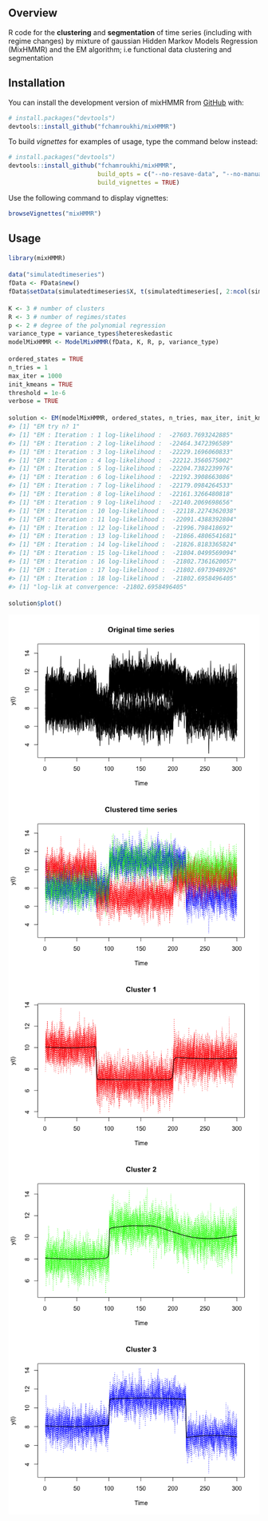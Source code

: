 
<!-- README.md is generated from README.Rmd. Please edit that file -->

## Overview

<!-- badges: start -->

<!-- badges: end -->

R code for the **clustering** and **segmentation** of time series
(including with regime changes) by mixture of gaussian Hidden Markov
Models Regression (MixHMMR) and the EM algorithm; i.e functional data
clustering and segmentation

## Installation

You can install the development version of mixHMMR from
[GitHub](https://github.com/) with:

``` r
# install.packages("devtools")
devtools::install_github("fchamroukhi/mixHMMR")
```

To build *vignettes* for examples of usage, type the command below
instead:

``` r
# install.packages("devtools")
devtools::install_github("fchamroukhi/mixHMMR", 
                         build_opts = c("--no-resave-data", "--no-manual"), 
                         build_vignettes = TRUE)
```

Use the following command to display vignettes:

``` r
browseVignettes("mixHMMR")
```

## Usage

``` r
library(mixHMMR)

data("simulatedtimeseries")
fData <- FData$new()
fData$setData(simulatedtimeseries$X, t(simulatedtimeseries[, 2:ncol(simulatedtimeseries)]))

K <- 3 # number of clusters
R <- 3 # number of regimes/states
p <- 2 # degree of the polynomial regression
variance_type = variance_types$hetereskedastic
modelMixHMMR <- ModelMixHMMR(fData, K, R, p, variance_type)

ordered_states = TRUE
n_tries = 1
max_iter = 1000
init_kmeans = TRUE
threshold = 1e-6
verbose = TRUE

solution <- EM(modelMixHMMR, ordered_states, n_tries, max_iter, init_kmeans, threshold, verbose)
#> [1] "EM try n? 1"
#> [1] "EM : Iteration : 1 log-likelihood :  -27603.7693242885"
#> [1] "EM : Iteration : 2 log-likelihood :  -22464.3472396589"
#> [1] "EM : Iteration : 3 log-likelihood :  -22229.1696060833"
#> [1] "EM : Iteration : 4 log-likelihood :  -22212.3560575002"
#> [1] "EM : Iteration : 5 log-likelihood :  -22204.7382239976"
#> [1] "EM : Iteration : 6 log-likelihood :  -22192.3908663086"
#> [1] "EM : Iteration : 7 log-likelihood :  -22179.0984264533"
#> [1] "EM : Iteration : 8 log-likelihood :  -22161.3266480818"
#> [1] "EM : Iteration : 9 log-likelihood :  -22140.2069698656"
#> [1] "EM : Iteration : 10 log-likelihood :  -22118.2274362038"
#> [1] "EM : Iteration : 11 log-likelihood :  -22091.4388392804"
#> [1] "EM : Iteration : 12 log-likelihood :  -21996.798418692"
#> [1] "EM : Iteration : 13 log-likelihood :  -21866.4806541681"
#> [1] "EM : Iteration : 14 log-likelihood :  -21826.8183365824"
#> [1] "EM : Iteration : 15 log-likelihood :  -21804.0499569094"
#> [1] "EM : Iteration : 16 log-likelihood :  -21802.7361620057"
#> [1] "EM : Iteration : 17 log-likelihood :  -21802.6973948926"
#> [1] "EM : Iteration : 18 log-likelihood :  -21802.6958496405"
#> [1] "log-lik at convergence: -21802.6958496405"

solution$plot()
```

<img src="man/figures/README-unnamed-chunk-5-1.png" style="display: block; margin: auto;" /><img src="man/figures/README-unnamed-chunk-5-2.png" style="display: block; margin: auto;" /><img src="man/figures/README-unnamed-chunk-5-3.png" style="display: block; margin: auto;" /><img src="man/figures/README-unnamed-chunk-5-4.png" style="display: block; margin: auto;" /><img src="man/figures/README-unnamed-chunk-5-5.png" style="display: block; margin: auto;" />
